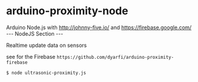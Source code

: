 # arduino-proximity-node
Arduino Node.js with http://johnny-five.io/ and https://firebase.google.com/ --- NodeJS Section ---

Realtime update data on sensors

see for the Firebase ``` https://github.com/dyarfi/arduino-proximity-firebase ```


``` $ node ultrasonic-proximity.js ```
